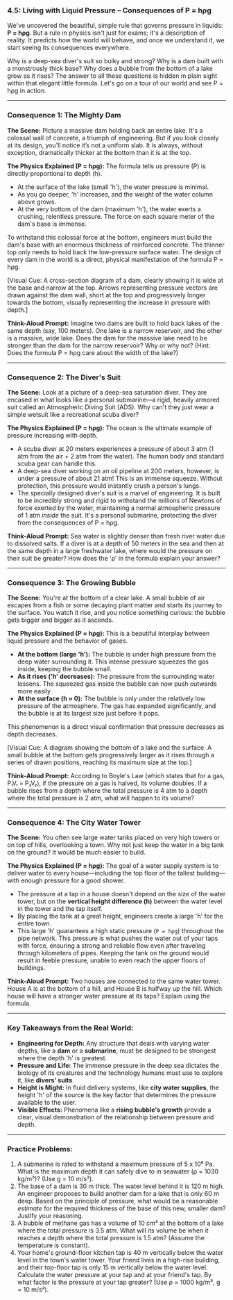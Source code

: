 ### **4.5: Living with Liquid Pressure – Consequences of P = hρg**

We've uncovered the beautiful, simple rule that governs pressure in liquids: **P = hρg**. But a rule in physics isn't just for exams; it's a description of reality. It predicts how the world will behave, and once we understand it, we start seeing its consequences everywhere.

Why is a deep-sea diver's suit so bulky and strong? Why is a dam built with a monstrously thick base? Why does a bubble from the bottom of a lake grow as it rises? The answer to all these questions is hidden in plain sight within that elegant little formula. Let's go on a tour of our world and see P = hρg in action.

---

### **Consequence 1: The Mighty Dam**

**The Scene:** Picture a massive dam holding back an entire lake. It's a colossal wall of concrete, a triumph of engineering. But if you look closely at its design, you'll notice it’s not a uniform slab. It is always, without exception, dramatically thicker at the bottom than it is at the top.

**The Physics Explained (P = hρg):**
The formula tells us pressure (P) is directly proportional to depth (h).
*   At the surface of the lake (small 'h'), the water pressure is minimal.
*   As you go deeper, 'h' increases, and the weight of the water column above grows.
*   At the very bottom of the dam (maximum 'h'), the water exerts a crushing, relentless pressure. The force on each square meter of the dam's base is immense.

To withstand this colossal force at the bottom, engineers must build the dam's base with an enormous thickness of reinforced concrete. The thinner top only needs to hold back the low-pressure surface water. The design of every dam in the world is a direct, physical manifestation of the formula P = hρg.

[Visual Cue: A cross-section diagram of a dam, clearly showing it is wide at the base and narrow at the top. Arrows representing pressure vectors are drawn against the dam wall, short at the top and progressively longer towards the bottom, visually representing the increase in pressure with depth.]

**Think-Aloud Prompt:** Imagine two dams are built to hold back lakes of the same depth (say, 100 meters). One lake is a narrow reservoir, and the other is a massive, wide lake. Does the dam for the massive lake need to be stronger than the dam for the narrow reservoir? Why or why not? (Hint: Does the formula P = hρg care about the width of the lake?)

---

### **Consequence 2: The Diver's Suit**

**The Scene:** Look at a picture of a deep-sea saturation diver. They are encased in what looks like a personal submarine—a rigid, heavily armored suit called an Atmospheric Diving Suit (ADS). Why can't they just wear a simple wetsuit like a recreational scuba diver?

**The Physics Explained (P = hρg):**
The ocean is the ultimate example of pressure increasing with depth.
*   A scuba diver at 20 meters experiences a pressure of about 3 atm (1 atm from the air + 2 atm from the water). The human body and standard scuba gear can handle this.
*   A deep-sea diver working on an oil pipeline at 200 meters, however, is under a pressure of about 21 atm! This is an immense squeeze. Without protection, this pressure would instantly crush a person's lungs.
*   The specially designed diver's suit is a marvel of engineering. It is built to be incredibly strong and rigid to withstand the millions of Newtons of force exerted by the water, maintaining a normal atmospheric pressure of 1 atm *inside* the suit. It's a personal submarine, protecting the diver from the consequences of P = hρg.

**Think-Aloud Prompt:** Sea water is slightly denser than fresh river water due to dissolved salts. If a diver is at a depth of 50 meters in the sea and then at the same depth in a large freshwater lake, where would the pressure on their suit be greater? How does the 'ρ' in the formula explain your answer?

---

### **Consequence 3: The Growing Bubble**

**The Scene:** You're at the bottom of a clear lake. A small bubble of air escapes from a fish or some decaying plant matter and starts its journey to the surface. You watch it rise, and you notice something curious: the bubble gets bigger and bigger as it ascends.

**The Physics Explained (P = hρg):**
This is a beautiful interplay between liquid pressure and the behavior of gases.
*   **At the bottom (large 'h'):** The bubble is under high pressure from the deep water surrounding it. This intense pressure squeezes the gas inside, keeping the bubble small.
*   **As it rises ('h' decreases):** The pressure from the surrounding water lessens. The squeezed gas inside the bubble can now push outwards more easily.
*   **At the surface (h ≈ 0):** The bubble is only under the relatively low pressure of the atmosphere. The gas has expanded significantly, and the bubble is at its largest size just before it pops.

This phenomenon is a direct visual confirmation that pressure decreases as depth decreases.

[Visual Cue: A diagram showing the bottom of a lake and the surface. A small bubble at the bottom gets progressively larger as it rises through a series of drawn positions, reaching its maximum size at the top.]

**Think-Aloud Prompt:** According to Boyle's Law (which states that for a gas, P₁V₁ = P₂V₂), if the pressure on a gas is halved, its volume doubles. If a bubble rises from a depth where the total pressure is 4 atm to a depth where the total pressure is 2 atm, what will happen to its volume?

---

### **Consequence 4: The City Water Tower**

**The Scene:** You often see large water tanks placed on very high towers or on top of hills, overlooking a town. Why not just keep the water in a big tank on the ground? It would be much easier to build.

**The Physics Explained (P = hρg):**
The goal of a water supply system is to deliver water to every house—including the top floor of the tallest building—with enough pressure for a good shower.
*   The pressure at a tap in a house doesn't depend on the size of the water tower, but on the **vertical height difference (h)** between the water level in the tower and the tap itself.
*   By placing the tank at a great height, engineers create a large 'h' for the entire town.
*   This large 'h' guarantees a high static pressure (`P = hρg`) throughout the pipe network. This pressure is what pushes the water out of your taps with force, ensuring a strong and reliable flow even after traveling through kilometers of pipes. Keeping the tank on the ground would result in feeble pressure, unable to even reach the upper floors of buildings.

**Think-Aloud Prompt:** Two houses are connected to the same water tower. House A is at the bottom of a hill, and House B is halfway up the hill. Which house will have a stronger water pressure at its taps? Explain using the formula.

---

### **Key Takeaways from the Real World:**

*   **Engineering for Depth:** Any structure that deals with varying water depths, like a **dam** or a **submarine**, must be designed to be strongest where the depth 'h' is greatest.
*   **Pressure and Life:** The immense pressure in the deep sea dictates the biology of its creatures and the technology humans must use to explore it, like **divers' suits**.
*   **Height is Might:** In fluid delivery systems, like **city water supplies**, the height 'h' of the source is the key factor that determines the pressure available to the user.
*   **Visible Effects:** Phenomena like a **rising bubble's growth** provide a clear, visual demonstration of the relationship between pressure and depth.

---

### **Practice Problems:**

1.  A submarine is rated to withstand a maximum pressure of 5 x 10⁶ Pa. What is the maximum depth it can safely dive to in seawater (ρ = 1030 kg/m³)? (Use g = 10 m/s²).
2.  The base of a dam is 30 m thick. The water level behind it is 120 m high. An engineer proposes to build another dam for a lake that is only 60 m deep. Based on the principle of pressure, what would be a reasonable *estimate* for the required thickness of the base of this new, smaller dam? Justify your reasoning.
3.  A bubble of methane gas has a volume of 10 cm³ at the bottom of a lake where the total pressure is 3.5 atm. What will its volume be when it reaches a depth where the total pressure is 1.5 atm? (Assume the temperature is constant).
4.  Your home's ground-floor kitchen tap is 40 m vertically below the water level in the town's water tower. Your friend lives in a high-rise building, and their top-floor tap is only 15 m vertically below the water level. Calculate the water pressure at your tap and at your friend's tap. By what factor is the pressure at your tap greater? (Use ρ = 1000 kg/m³, g = 10 m/s²).
